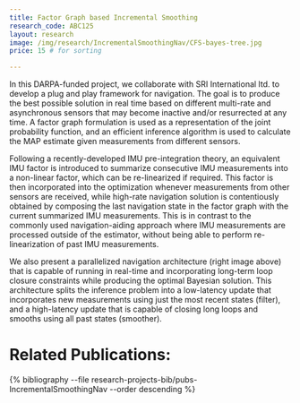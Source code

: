 ```yaml
---
title: Factor Graph based Incremental Smoothing
research_code: ABC125
layout: research
image: /img/research/IncrementalSmoothingNav/CFS-bayes-tree.jpg
price: 15 # for sorting 

---
```


In this DARPA-funded project, we collaborate with SRI International ltd. to develop a plug and play framework for navigation. The goal is to produce the best possible solution in real time based on different multi-rate and asynchronous sensors that may become inactive and/or resurrected at any time. A factor graph formulation is used as a representation of the joint probability function, and an efficient inference algorithm is used to calculate the MAP estimate given measurements from different sensors.

Following a recently-developed IMU pre-integration theory, an equivalent IMU factor is introduced to summarize consecutive IMU measurements into a non-linear factor, which can be re-linearized if required. This factor is then incorporated into the optimization whenever measurements from other sensors are received, while high-rate navigation solution is contentiously obtained by composing the last navigation state in the factor graph with the current summarized IMU measurements. This is in contrast to the commonly used navigation-aiding approach where IMU measurements are processed outside of the estimator, without being able to perform re-linearization of past IMU measurements. 

We also present a parallelized navigation architecture (right image above) that is capable of running in real-time and incorporating long-term loop closure constraints while producing the optimal Bayesian solution. This architecture splits the inference problem into a low-latency update that incorporates new measurements using just the most recent states (filter), and a high-latency update that is capable of closing long loops and smooths using all past states (smoother).

# Related Publications: 
{% bibliography --file research-projects-bib/pubs-IncrementalSmoothingNav --order descending %}

